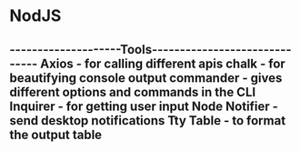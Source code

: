 # NodJS
--------------------Tools------------------------------
Axios  - for calling different apis
chalk  - for beautifying console output
commander - gives different options and commands in the CLI 
Inquirer  - for getting user input 
Node Notifier - send desktop notifications
Tty Table     - to format the output table
-------------------------------------------------------

